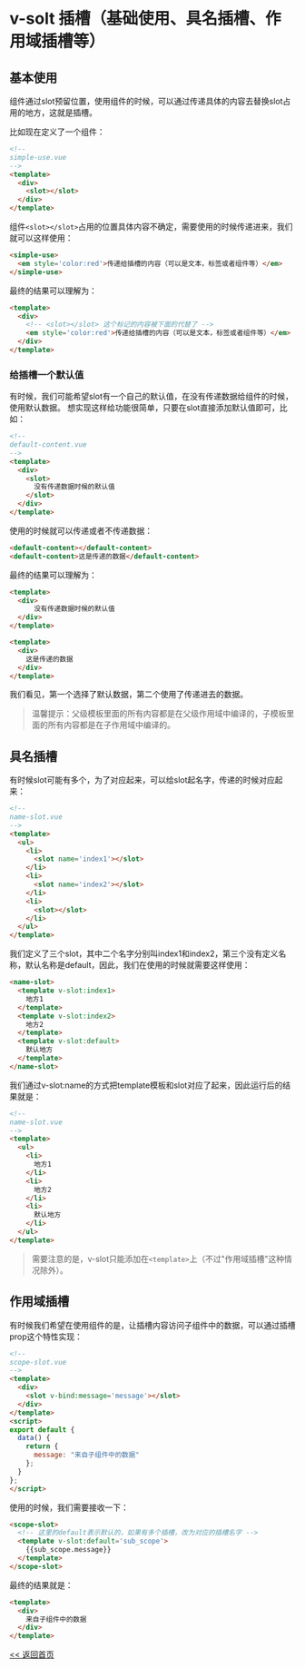 v-solt 插槽（基础使用、具名插槽、作用域插槽等）
======================

## 基本使用

组件通过slot预留位置，使用组件的时候，可以通过传递具体的内容去替换slot占用的地方，这就是插槽。

比如现在定义了一个组件：

```html
<!--
simple-use.vue
-->
<template>
  <div>
    <slot></slot>
  </div>
</template>
```

组件```<slot></slot>```占用的位置具体内容不确定，需要使用的时候传递进来，我们就可以这样使用：

```html
<simple-use>
  <em style='color:red'>传递给插槽的内容（可以是文本，标签或者组件等）</em>
</simple-use>
```

最终的结果可以理解为：

```html
<template>
  <div>
    <!-- <slot></slot> 这个标记的内容被下面的代替了 -->
    <em style='color:red'>传递给插槽的内容（可以是文本，标签或者组件等）</em>
  </div>
</template>
```

### 给插槽一个默认值

有时候，我们可能希望slot有一个自己的默认值，在没有传递数据给组件的时候，使用默认数据。
想实现这样给功能很简单，只要在slot直接添加默认值即可，比如：

```html
<!--
default-content.vue
-->
<template>
  <div>
    <slot>
      没有传递数据时候的默认值
    </slot>
  </div>
</template>
```

使用的时候就可以传递或者不传递数据：

```html
<default-content></default-content>
<default-content>这是传递的数据</default-content>
```

最终的结果可以理解为：

```html
<template>
  <div>
      没有传递数据时候的默认值
  </div>
</template>

<template>
  <div>
    这是传递的数据
  </div>
</template>
```

我们看见，第一个选择了默认数据，第二个使用了传递进去的数据。

> 温馨提示：父级模板里面的所有内容都是在父级作用域中编译的，子模板里面的所有内容都是在子作用域中编译的。

## 具名插槽

有时候slot可能有多个，为了对应起来，可以给slot起名字，传递的时候对应起来：

```html
<!--
name-slot.vue
-->
<template>
  <ul>
    <li>
      <slot name='index1'></slot>
    </li>
    <li>
      <slot name='index2'></slot>
    </li>
    <li>
      <slot></slot>
    </li>
  </ul>
</template>
```

我们定义了三个slot，其中二个名字分别叫index1和index2，第三个没有定义名称，默认名称是default，因此，我们在使用的时候就需要这样使用：

```html
<name-slot>
  <template v-slot:index1>
    地方1
  </template>
  <template v-slot:index2>
    地方2
  </template>
  <template v-slot:default>
    默认地方
  </template>
</name-slot>
```

我们通过v-slot:name的方式把template模板和slot对应了起来，因此运行后的结果就是：

```html
<!--
name-slot.vue
-->
<template>
  <ul>
    <li>
      地方1
    </li>
    <li>
      地方2
    </li>
    <li>
      默认地方
    </li>
  </ul>
</template>
```

> 需要注意的是，v-slot只能添加在```<template>```上（不过"作用域插槽"这种情况除外）。

## 作用域插槽

有时候我们希望在使用组件的是，让插槽内容访问子组件中的数据，可以通过插槽 prop这个特性实现：

```html
<!--
scope-slot.vue
-->
<template>
  <div>
    <slot v-bind:message='message'></slot>
  </div>
</template>
<script>
export default {
  data() {
    return {
      message: "来自子组件中的数据"
    };
  }
};
</script>
```

使用的时候，我们需要接收一下：

```html
<scope-slot>
  <!-- 这里的default表示默认的，如果有多个插槽，改为对应的插槽名字 -->
  <template v-slot:default='sub_scope'>
    {{sub_scope.message}}
  </template>
</scope-slot>
```

最终的结果就是：

```html
<template>
  <div>
    来自子组件中的数据
  </div>
</template>
```

[<< 返回首页](../README.md)
